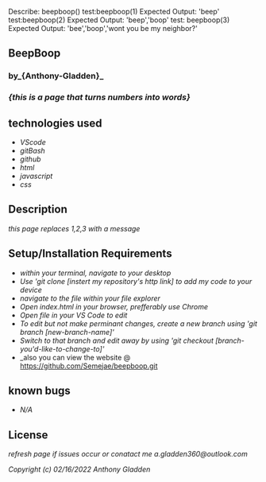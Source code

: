Describe: beepboop()
test:beepboop(1) 
Expected Output: 'beep'
test:beepboop(2)
Expected Output: 'beep','boop'
test: beepboop(3)
Expected Output: 'bee','boop','wont you be my neighbor?'

## BeepBoop

### by_**{Anthony-Gladden}**_

### _{this is a page that turns numbers into words}_

## technologies used 
* _VScode_ 
* _gitBash_
* _github_
* _html_
* _javascript_
* _css_

## Description 
_this page replaces 1,2,3 with a message_


## Setup/Installation Requirements
* _within your terminal, navigate to your desktop_
* _Use 'git clone [instert my repository's http link] to add my code to your device_
* _navigate to the file within your file explorer_
* _Open index.html in your browser, prefferably use Chrome_
* _Open file in your VS Code to edit_
* _To edit but not make perminant changes, create a new branch using 'git branch [new-branch-name]'_
* _Switch to that branch and edit away by using 'git checkout [branch-you'd-like-to-change-to]'_
* _also you can view the website @ https://github.com/Semejae/beepboop.git

## known bugs
* _N/A_

## License
_refresh page if issues occur or conatact me a.gladden360@outlook.com_


_Copyright (c) 02/16/2022 Anthony Gladden_


